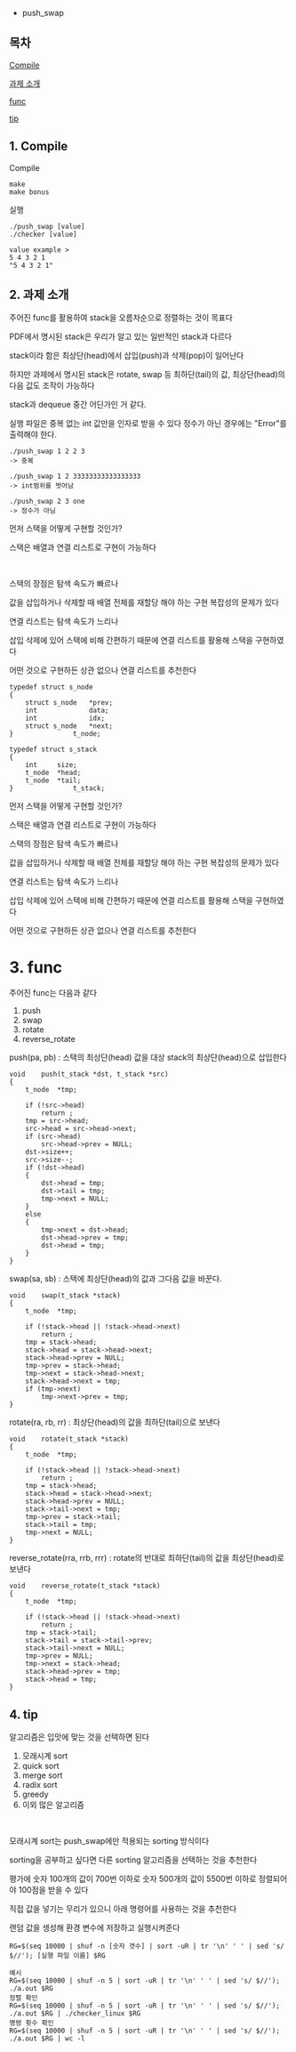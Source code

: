 * push_swap

## 목차
[Compile](#1.-Compile)

[과제 소개](#2.-과제-소개)

[func](#3.-func)

[tip](#4.-tip)
## 1. Compile
Compile
```
make
make bonus
```
실행
```
./push_swap [value]
./checker [value]

value example >
5 4 3 2 1
"5 4 3 2 1"
```

## 2. 과제 소개
주어진 func를 활용하여 stack을 오름차순으로 정렬하는 것이 목표다

PDF에서 명시된 stack은 우리가 알고 있는 일반적인 stack과 다르다 

stack이라 함은 최상단(head)에서 삽입(push)과  삭제(pop)이 일어난다

하지만 과제에서 명시된 stack은 rotate, swap 등 최하단(tail)의 값, 최상단(head)의 다음 값도 조작이 가능하다

stack과 dequeue 중간 어딘가인 거 같다.

실행 파일은 중복 없는 int 값만을 인자로 받을 수 있다 정수가 아닌 경우에는 "Error"를 출력해야 한다.

```
./push_swap 1 2 2 3
-> 중복
 
./push_swap 1 2 33333333333333333
-> int범위를 벗어남

./push_swap 2 3 one
-> 정수가 아님
```
먼저 스택을 어떻게 구현할 것인가?

스택은 배열과 연결 리스트로 구현이 가능하다

​

스택의 장점은 탐색 속도가 빠르나 

값을 삽입하거나 삭제할 때 배열 전체를 재할당 해야 하는 구현 복잡성의 문제가 있다

연결 리스트는 탐색 속도가 느리나 

삽입 삭제에 있어 스택에 비해 간편하기 때문에 연결 리스트를 활용해 스택을 구현하였다

어떤 것으로 구현하든 상관 없으나 연결 리스트를 추천한다

```
typedef struct s_node
{
	struct s_node	*prev;
	int				data;
	int				idx;
	struct s_node	*next;
}				t_node;

typedef struct s_stack
{
	int		size;
	t_node	*head;
	t_node	*tail;
}				t_stack;
```
먼저 스택을 어떻게 구현할 것인가?

스택은 배열과 연결 리스트로 구현이 가능하다

스택의 장점은 탐색 속도가 빠르나 

값을 삽입하거나 삭제할 때 배열 전체를 재할당 해야 하는 구현 복잡성의 문제가 있다

연결 리스트는 탐색 속도가 느리나 

삽입 삭제에 있어 스택에 비해 간편하기 때문에 연결 리스트를 활용해 스택을 구현하였다

어떤 것으로 구현하든 상관 없으나 연결 리스트를 추천한다

# 3. func

주어진 func는 다음과 같다 
1. push
2. swap
3. rotate
4. reverse_rotate

push(pa, pb) : 스택의 최상단(head) 값을 대상 stack의 최상단(head)으로 삽입한다
```
void	push(t_stack *dst, t_stack *src)
{
	t_node	*tmp;

	if (!src->head)
		return ;
	tmp = src->head;
	src->head = src->head->next;
	if (src->head)
		src->head->prev = NULL;
	dst->size++;
	src->size--;
	if (!dst->head)
	{
		dst->head = tmp;
		dst->tail = tmp;
		tmp->next = NULL;
	}
	else
	{
		tmp->next = dst->head;
		dst->head->prev = tmp;
		dst->head = tmp;
	}
}
```

swap(sa, sb) : 스택에 최상단(head)의 값과 그다음 값을 바꾼다. 
```
void	swap(t_stack *stack)
{
	t_node	*tmp;

	if (!stack->head || !stack->head->next)
		return ;
	tmp = stack->head;
	stack->head = stack->head->next;
	stack->head->prev = NULL;
	tmp->prev = stack->head;
	tmp->next = stack->head->next;
	stack->head->next = tmp;
	if (tmp->next)
		tmp->next->prev = tmp;
}
```

rotate(ra, rb, rr) : 최상단(head)의 값을 최하단(tail)으로 보낸다
```
void	rotate(t_stack *stack)
{
	t_node	*tmp;

	if (!stack->head || !stack->head->next)
		return ;
	tmp = stack->head;
	stack->head = stack->head->next;
	stack->head->prev = NULL;
	stack->tail->next = tmp;
	tmp->prev = stack->tail;
	stack->tail = tmp;
	tmp->next = NULL;
}
```

reverse_rotate(rra, rrb, rrr) : rotate의 반대로 최하단(tail)의 값을 최상단(head)로 보낸다
```
void	reverse_rotate(t_stack *stack)
{
	t_node	*tmp;

	if (!stack->head || !stack->head->next)
		return ;
	tmp = stack->tail;
	stack->tail = stack->tail->prev;
	stack->tail->next = NULL;
	tmp->prev = NULL;
	tmp->next = stack->head;
	stack->head->prev = tmp;
	stack->head = tmp;
}
```

## 4. tip
알고리즘은 입맛에 맞는 것을 선택하면 된다

1. 모래시계 sort 
2. quick sort
3. merge sort
4. radix sort
5. greedy
6. 이외 많은 알고리즘 

​

모래시계 sort는 push_swap에만 적용되는 sorting 방식이다

sorting을 공부하고 싶다면 다른 sorting 알고리즘을 선택하는 것을 추천한다 




평가에 숫자 100개의 값이 700번 이하로 숫자 500개의 값이 5500번 이하로 정렬되어야 100점을 받을 수 있다 

직접 값을 넣기는 무리가 있으니 아래 명령어를 사용하는 것을 추천한다 

랜덤 값을 생성해 환경 변수에 저장하고 실행시켜준다 
```
RG=$(seq 10000 | shuf -n [숫자 갯수] | sort -uR | tr '\n' ' ' | sed 's/ $//'); [실행 파일 이름] $RG

예시
RG=$(seq 10000 | shuf -n 5 | sort -uR | tr '\n' ' ' | sed 's/ $//'); ./a.out $RG
정렬 확인
RG=$(seq 10000 | shuf -n 5 | sort -uR | tr '\n' ' ' | sed 's/ $//'); ./a.out $RG | ./checker_linux $RG
명령 횟수 확인
RG=$(seq 10000 | shuf -n 5 | sort -uR | tr '\n' ' ' | sed 's/ $//'); ./a.out $RG | wc -l
```
